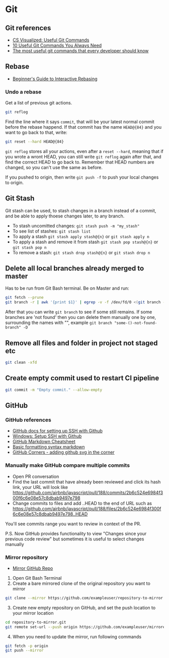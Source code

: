 # Git

## Git references

- [CS Visualized: Useful Git Commands](https://dev.to/lydiahallie/cs-visualized-useful-git-commands-37p1)
- [10 Useful Git Commands You Always Need](https://medium.com/android-bits/10-useful-git-commands-you-always-need-b0d0a50b81e6)
- [The most useful git commands that every developer should know](https://dev.to/krantikr/the-most-useful-git-commands-that-every-developer-should-know-49hi)

## Rebase

- [Beginner's Guide to Interactive Rebasing](https://dev.to/blakedeboer/beginners-guide-to-interactive-rebasing-1ob)

### Undo a rebase

Get a list of previous git actions.

```bash
git reflog
```

Find the line where it says `commit`, that will be your latest normal commit before the rebase happend. If that commit has the name `HEAD@{84}` and you want to go back to that, write:

```bash
git reset --hard HEAD@{84}
```

`git reflog` stores all your actions, even after a `reset --hard`, meaning that if you wrote a wront HEAD, you can still write `git reflog` again after that, and find the correct HEAD to go back to. Remember that HEAD numbers are changed, so you can't use the same as before.

If you pushed to origin, then write `git push -f` to push your local changes to origin.

## Git Stash

Git stash can be used, to stash changes in a branch instead of a commit, and be able to apply thoese changes later, to any branch.

- To stash uncomitted changes: `git stash push -m "my_stash"`
- To see list of stashes: `git stash list`
- To apply a stash `git stash apply stash@{n}` or `git stash apply n`
- To apply a stash and remove it from stash `git stash pop stash@{n}` or `git stash pop n`
- To remove a stash: `git stash drop stash@{n}` or `git stash drop n`

## Delete all local branches already merged to master

Has to be run from Git Bash terminal. Be on Master and run:

```bash
git fetch --prune
git branch -r | awk '{print $1}' | egrep -v -f /dev/fd/0 <(git branch -vv | grep origin) | awk '{print $1}' | xargs git branch -D
```

After that you can write `git branch` to see if some still remains. If some branches are 'not found' then you can delete them manually one by one, surrounding the names with "", example `git branch "some-()-not-found-branch" -D`

## Remove all files and folder in project not staged etc

```bash
git clean -xfd
```

## Create empty commit used to restart CI pipeline

```bash
git commit -m "Empty commit." --allow-empty
```

## GitHub

### GitHub references

- [GitHub docs for setting up SSH with Github](https://docs.github.com/en/github/authenticating-to-github/connecting-to-github-with-ssh)
- [Windows: Setup SSH with Github](https://docs.joyent.com/public-cloud/getting-started/ssh-keys/generating-an-ssh-key-manually/manually-generating-your-ssh-key-in-windows)
- [GitHub Markdown Cheatsheet](https://github.com/adam-p/markdown-here/wiki/Markdown-Cheatsheet)
- [Basic formatting syntax markdown](https://help.github.com/en/github/writing-on-github/basic-writing-and-formatting-syntax)
- [GitHub Corners - adding github svg in the corner](http://tholman.com/github-corners/)

### Manually make GitHub compare multiple commits

- Open PR conversation
- Find the last commit that have already been reviewed and click its hash link, your URL will look like <https://github.com/airbnb/javascript/pull/188/commits/2b6c524e6984f300f6c6e08e57c8dbab9497e798>
- Change commits to files and add ..HEAD to the end of URL such as <https://github.com/airbnb/javascript/pull/188/files/2b6c524e6984f300f6c6e08e57c8dbab9497e798..HEAD>

You'll see commits range you want to review in context of the PR.

P.S. Now GitHub provides functionality to view "Changes since your previous code review" but sometimes it is useful to select changes manually

### Mirror repository

- [Mirror GitHub Repo](https://help.github.com/en/github/creating-cloning-and-archiving-repositories/duplicating-a-repository#mirroring-a-repository-in-another-location)

1. Open Git Bash Terminal
2. Create a bare mirrored clone of the original repository you want to mirror

```bash
git clone --mirror https://github.com/exampleuser/repository-to-mirror.git
```

3. Create new empty repository on GitHub, and set the push location to your mirror location

```bash
cd repository-to-mirror.git
git remote set-url --push origin https://github.com/exampleuser/mirrored
```

4. When you need to update the mirror, run following commands

```bash
git fetch -p origin
git push --mirror
```
